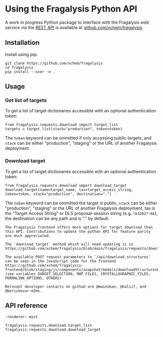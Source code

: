 
# Using the Fragalysis Python API

A work in progress Python package to interface with the Fragalysis web service via the [REST API](api) is available at [github.com/xchem/fragalysis](https://github.com/xchem/fragalysis).

## Installation

Install using pip:

```
git clone https://github.com/xchem/fragalysis
cd fragalysis
pip install --user -e .
```

## Usage

### Get list of targets

To get a list of target dictionaries accessible with an optional authentication token:

```
from fragalysis.requests.download import target_list
targets = target_list(stack="production", token=token)
```

The `token` keyword can be ommitted if only accessing public targets, and `stack` can be either "production", "staging" or the URL of another Fragalysis deployment.

### Download target

To get a list of target dictionaries accessible with an optional authentication token:

```
from fragalysis.requests.download import download_target
download_target(name=target_name, tas=target_access_string, token=token, stack="production", destination=".")
```

The `token` keyword can be ommitted the target is public, `stack` can be either "production", "staging" or the URL of another Fragalysis deployment, tas is the "Target Access String" or DLS proposal-session string (e.g. `lb32627-66`), the destination can be any path and is "." by default.

```{note}
The Fragalysis frontend offers more options for target download than this API. Contributions to update the python API for feature parity are much appreciated. 

The `download_target` method which will need updating is in https://github.com/xchem/fragalysis/blob/main/fragalysis/requests/download.py

The available POST request parameters to `/api/download_structures` can be seen in the JavaScript code for the frontend https://github.com/xchem/fragalysis-frontend/blob/staging/js/components/snapshot/modals/downloadStructuresDialog.js (see variables SUBSET_SELECTION, MAP_FILES, CRYSTALLOGRAPHIC_FILES, PERMALINK_OPTIONS, OTHERS)

Relevant developer contacts on github are @mwinokan, @kaliif, and @boriskovar-m2ms.
```

## API reference

```{autodoc2-summary}
:renderer: myst

fragalysis.requests.download.target_list
fragalysis.requests.download.download_target
```
